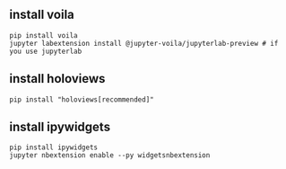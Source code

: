 ## install voila

```
pip install voila
jupyter labextension install @jupyter-voila/jupyterlab-preview # if you use jupyterlab
```

## install holoviews
```
pip install "holoviews[recommended]"
```

## install ipywidgets
```
pip install ipywidgets
jupyter nbextension enable --py widgetsnbextension
```